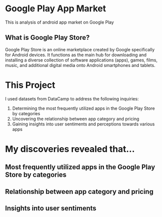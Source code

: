 # Google Play App Market
This is analysis of android app market on Google Play

## What is Google Play Store? 
Google Play Store is an online marketplace created by Google specifically for Android devices. It functions as the main hub for downloading and installing a diverse collection of software applications (apps), games, films, music, and additional digital media onto Android smartphones and tablets.

# This Project
I used datasets from DataCamp to address the following inquiries:

1. Determining the most frequently utilized apps in the Google Play Store by categories
2. Uncovering the relationship between app category and pricing
3. Gaining insights into user sentiments and perceptions towards various apps

# My discoveries revealed that...

## Most frequently utilized apps in the Google Play Store by categories

## Relationship between app category and pricing

## Insights into user sentiments
